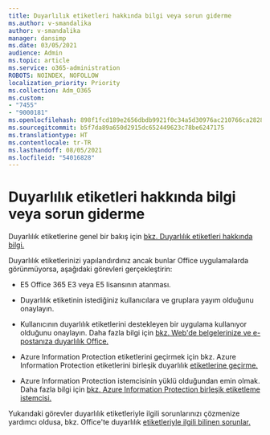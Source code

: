 ```yaml
---
title: Duyarlılık etiketleri hakkında bilgi veya sorun giderme
ms.author: v-smandalika
author: v-smandalika
manager: dansimp
ms.date: 03/05/2021
audience: Admin
ms.topic: article
ms.service: o365-administration
ROBOTS: NOINDEX, NOFOLLOW
localization_priority: Priority
ms.collection: Adm_O365
ms.custom:
- "7455"
- "9000181"
ms.openlocfilehash: 898f1fcd189e2656dbdb9921f0c34a5d30976ac210766ca28284c455053dae50
ms.sourcegitcommit: b5f7da89a650d2915dc652449623c78be6247175
ms.translationtype: HT
ms.contentlocale: tr-TR
ms.lasthandoff: 08/05/2021
ms.locfileid: "54016828"
---
```

# <a name="learn-about-or-troubleshoot-sensitivity-labels"></a>Duyarlılık etiketleri hakkında bilgi veya sorun giderme

Duyarlılık etiketlerine genel bir bakış için [bkz. Duyarlılık etiketleri hakkında bilgi.](https://docs.microsoft.com/microsoft-365/compliance/sensitivity-labels)

Duyarlılık etiketlerinizi yapılandırdınız ancak bunlar Office uygulamalarda görünmüyorsa, aşağıdaki görevleri gerçekleştirin:

- E5 Office 365 E3 veya E5 lisansının atanması.

- Duyarlılık etiketinin istediğiniz kullanıcılara ve gruplara yayım olduğunu onaylayın.

- Kullanıcının duyarlılık etiketlerini destekleyen bir uygulama kullanıyor olduğunu onaylayın. Daha fazla bilgi için [bkz. Web'de belgelerinize ve e-postanıza duyarlılık Office.](https://support.microsoft.com/topic/apply-sensitivity-labels-to-your-files-and-email-in-office-2f96e7cd-d5a4-403b-8bd7-4cc636bae0f9)

- Azure Information Protection etiketlerini geçirmek için bkz. Azure Information Protection etiketlerini birleşik duyarlılık [etiketlerine geçirme.](https://docs.microsoft.com/azure/information-protection/configure-policy-migrate-labels)

- Azure Information Protection istemcisinin yüklü olduğundan emin olmak. Daha fazla bilgi için [bkz. Azure Information Protection birleşik etiketleme istemcisi.](https://docs.microsoft.com/azure/information-protection/rms-client/unifiedlabelingclient-version-release-history)

Yukarıdaki görevler duyarlılık etiketleriyle ilgili sorunlarınızı çözmenize yardımcı oldusa, bkz. Office'te duyarlılık [etiketleriyle ilgili bilinen sorunlar.](https://support.microsoft.com/topic/known-issues-with-sensitivity-labels-in-office-b169d687-2bbd-4e21-a440-7da1b2743edc)
